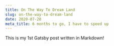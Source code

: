 ```yaml
---
title: On The Way To Dream Land
slug: on-the-way-to-dream-land
date: 2020-07-28
meta_title: 6 months to go, I have to speed up
---
```


This is my 1st Gatsby post written in Markdown!
